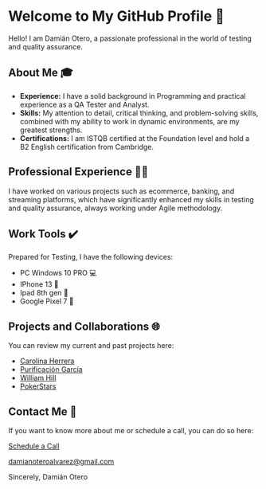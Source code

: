 # Welcome to My GitHub Profile 👋

Hello! I am Damián Otero, a passionate professional in the world of testing and quality assurance.

## About Me 🎓

- **Experience:** I have a solid background in Programming and practical experience as a QA Tester and Analyst.
- **Skills:** My attention to detail, critical thinking, and problem-solving skills, combined with my ability to work in dynamic environments, are my greatest strengths.
- **Certifications:** I am ISTQB certified at the Foundation level and hold a B2 English certification from Cambridge.

## Professional Experience 👕🌐

I have worked on various projects such as ecommerce, banking, and streaming platforms, which have significantly enhanced my skills in testing and quality assurance, always working under Agile methodology.

## Work Tools ✔️

Prepared for Testing, I have the following devices:

- PC Windows 10 PRO 💻
- IPhone 13 📱
- Ipad 8th gen 📱
- Google Pixel 7 📱

## Projects and Collaborations 🌐

You can review my current and past projects here:

- [Carolina Herrera](https://chcarolinaherrera.com)
- [Purificación García](https://purificaciongarcia.com)
- [William Hill](https://williamhill.es)
- [PokerStars](https://pokerstars.es)

## Contact Me 📆

If you want to know more about me or schedule a call, you can do so here:

[Schedule a Call](https://calendly.com/damianoteroalvarez/30min)

damianoteroalvarez@gmail.com

Sincerely,
Damián Otero

